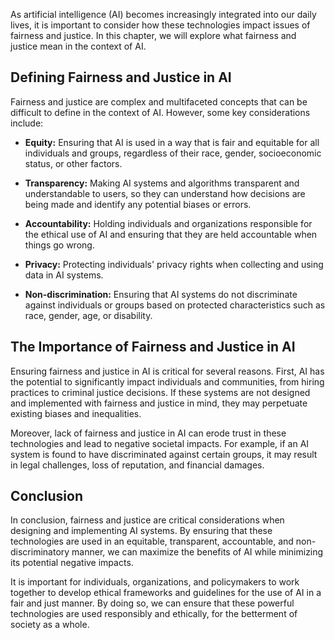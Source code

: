 
As artificial intelligence (AI) becomes increasingly integrated into our daily lives, it is important to consider how these technologies impact issues of fairness and justice. In this chapter, we will explore what fairness and justice mean in the context of AI.

Defining Fairness and Justice in AI
-----------------------------------

Fairness and justice are complex and multifaceted concepts that can be difficult to define in the context of AI. However, some key considerations include:

* **Equity:** Ensuring that AI is used in a way that is fair and equitable for all individuals and groups, regardless of their race, gender, socioeconomic status, or other factors.

* **Transparency:** Making AI systems and algorithms transparent and understandable to users, so they can understand how decisions are being made and identify any potential biases or errors.

* **Accountability:** Holding individuals and organizations responsible for the ethical use of AI and ensuring that they are held accountable when things go wrong.

* **Privacy:** Protecting individuals' privacy rights when collecting and using data in AI systems.

* **Non-discrimination:** Ensuring that AI systems do not discriminate against individuals or groups based on protected characteristics such as race, gender, age, or disability.

The Importance of Fairness and Justice in AI
--------------------------------------------

Ensuring fairness and justice in AI is critical for several reasons. First, AI has the potential to significantly impact individuals and communities, from hiring practices to criminal justice decisions. If these systems are not designed and implemented with fairness and justice in mind, they may perpetuate existing biases and inequalities.

Moreover, lack of fairness and justice in AI can erode trust in these technologies and lead to negative societal impacts. For example, if an AI system is found to have discriminated against certain groups, it may result in legal challenges, loss of reputation, and financial damages.

Conclusion
----------

In conclusion, fairness and justice are critical considerations when designing and implementing AI systems. By ensuring that these technologies are used in an equitable, transparent, accountable, and non-discriminatory manner, we can maximize the benefits of AI while minimizing its potential negative impacts.

It is important for individuals, organizations, and policymakers to work together to develop ethical frameworks and guidelines for the use of AI in a fair and just manner. By doing so, we can ensure that these powerful technologies are used responsibly and ethically, for the betterment of society as a whole.

